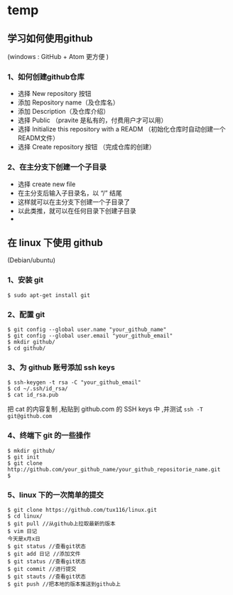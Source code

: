 # temp
## 学习如何使用github

(windows : GitHub + Atom 更方便 )

### 1、如何创建github仓库

+ 选择 New repository 按钮
+ 添加 Repository name（及仓库名）
+ 添加 Description（及仓库介绍）
+ 选择 Public （pravite 是私有的，付费用户才可以用）
+ 选择 Initialize this repository with a READM （初始化仓库时自动创建一个READM文件）
+ 选择 Create repository 按钮 （完成仓库的创建）

### 2、在主分支下创建一个子目录

+ 选择 create new file
+ 在主分支后输入子目录名，以 “/” 结尾
+ 这样就可以在主分支下创建一个子目录了
+ 以此类推，就可以在任何目录下创建子目录
+

## 在 linux 下使用 github

(Debian/ubuntu)

### 1、安装 git

```
$ sudo apt-get install git
```

### 2、配置 git

```
$ git config --global user.name "your_github_name"
$ git config --global user.email "your_github_email"
$ mkdir github/
$ cd github/
```

### 3、为 github 账号添加 ssh keys

```
$ ssh-keygen -t rsa -C "your_github_email"
$ cd ~/.ssh/id_rsa/
$ cat id_rsa.pub
```

把 cat 的内容复制 ,粘贴到 github.com 的 SSH keys 中 ,并测试 ```ssh -T git@github.com```

### 4、终端下 git 的一些操作

```
$ mkdir github/
$ git init
$ git clone http://github.com/your_github_name/your_github_repositorie_name.git
$
```

### 5、linux 下的一次简单的提交

```
$ git clone https://github.com/tux116/linux.git
$ cd linux/
$ git pull //从github上拉取最新的版本
$ vim 日记
今天是x月x日
$ git status //查看git状态
$ git add 日记 //添加文件
$ git status //查看git状态
$ git commit //进行提交
$ git stauts //查看git状态
$ git push //把本地的版本推送到github上
```
